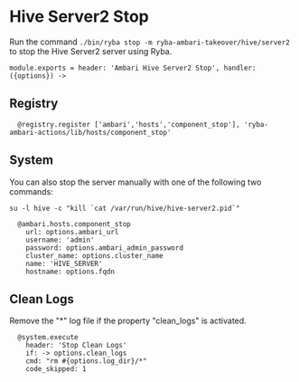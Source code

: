 
# Hive Server2 Stop

Run the command `./bin/ryba stop -m ryba-ambari-takeover/hive/server2` to stop the Hive Server2
server using Ryba.

    module.exports = header: 'Ambari Hive Server2 Stop', handler: ({options}) ->

## Registry

      @registry.register ['ambari','hosts','component_stop'], 'ryba-ambari-actions/lib/hosts/component_stop'

## System

You can also stop the server manually with one of the following two commands:

```
su -l hive -c "kill `cat /var/run/hive/hive-server2.pid`"
```
      
      @ambari.hosts.component_stop
        url: options.ambari_url
        username: 'admin'
        password: options.ambari_admin_password
        cluster_name: options.cluster_name
        name: 'HIVE_SERVER'
        hostname: options.fqdn


## Clean Logs

Remove the "*" log file if the property "clean_logs" is
activated.

      @system.execute
        header: 'Stop Clean Logs'
        if: -> options.clean_logs
        cmd: "rm #{options.log_dir}/*"
        code_skipped: 1
